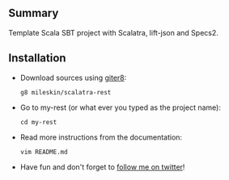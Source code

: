 ## Summary

Template Scala SBT project with Scalatra, lift-json and Specs2.

## Installation

* Download sources using [giter8](https://github.com/n8han/giter8):

    `g8 mileskin/scalatra-rest`

* Go to my-rest (or what ever you typed as the project name):

    `cd my-rest`

* Read more instructions from the documentation:

    `vim README.md`

* Have fun and don't forget to [follow me on twitter](http://twitter.com/mileskin)!

